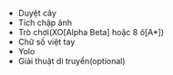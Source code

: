 - Duyệt cây
- Tích chập ảnh
- Trò chơi(XO[Alpha Beta] hoặc 8 ô[A*])
- Chữ số việt tay
- Yolo
- Giải thuật di truyển(optional)
